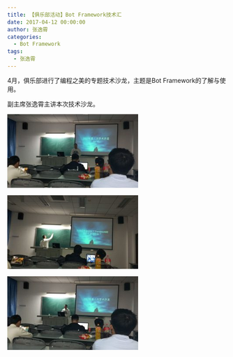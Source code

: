 ```yaml
---
title: 【俱乐部活动】Bot Framework技术汇
date: 2017-04-12 00:00:00
author: 张逸霄
categories:
  - Bot Framework
tags:
  - 张逸霄
---
```



4月，俱乐部进行了编程之美的专题技术沙龙，主题是Bot Framework的了解与使用。

副主席张逸霄主讲本次技术沙龙。

<!-- More -->

![img](【俱乐部活动】Bot&#32;Framework技术汇/QQ图片20170331235051-300x169.jpg)

![img](【俱乐部活动】Bot&#32;Framework技术汇/QQ图片20170331235100-300x169.jpg)

![img](【俱乐部活动】Bot&#32;Framework技术汇/QQ图片20170331235056-300x169.jpg)
